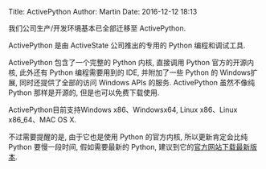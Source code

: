 Title: ActivePython
Author: Martin
Date: 2016-12-12 18:13

我们公司生产/开发环境基本已全部迁移至 ActivePython.

ActivePython 是由 ActiveState 公司推出的专用的 Python 编程和调试工具.

ActivePython 包含了一个完整的 Python 内核, 直接调用 Python 官方的开源内核, 此外还有 Python 编程需要用到的 IDE, 并附加了一些 Python 的 Windows扩展, 同时还提供了全部的访问 Windows APIs 的服务. ActivePython 虽然不像纯 Python 那样是开源的, 但是也可以免费下载使用.

ActivePython目前支持Windows x86、Windowsx64, Linux x86、Linux x86_64、MAC OS X.

不过需要提醒的是, 由于它也是使用 Python 的官方内核, 所以更新肯定会比纯 Python 要慢一段时间, 假如需要最新的 Python, 建议到它的[官方网站下载最新版本](http://www.activestate.com/activepython/downloads).
